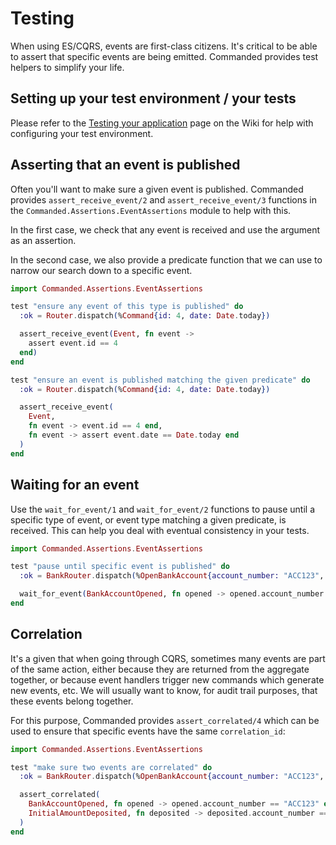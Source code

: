# Testing

When using ES/CQRS, events are first-class citizens. It's critical to be able to assert that specific events are being emitted. Commanded provides test helpers to simplify your life.

## Setting up your test environment / your tests

Please refer to the [Testing your application](https://github.com/commanded/commanded/wiki/Testing-your-application) page on the Wiki for help with configuring your test environment.

## Asserting that an event is published

Often you'll want to make sure a given event is published. Commanded provides `assert_receive_event/2` and `assert_receive_event/3` functions in the `Commanded.Assertions.EventAssertions` module to help with this.

In the first case, we check that any event is received and use the argument as an assertion.

In the second case, we also provide a predicate function that we can use to narrow our search down to a specific event.

```elixir
import Commanded.Assertions.EventAssertions

test "ensure any event of this type is published" do
  :ok = Router.dispatch(%Command{id: 4, date: Date.today})

  assert_receive_event(Event, fn event ->
    assert event.id == 4
  end)
end

test "ensure an event is published matching the given predicate" do
  :ok = Router.dispatch(%Command{id: 4, date: Date.today})

  assert_receive_event(
    Event,
    fn event -> event.id == 4 end,
    fn event -> assert event.date == Date.today end
  )
end
```

## Waiting for an event

Use the `wait_for_event/1` and `wait_for_event/2` functions to pause until a specific type of event, or event type matching a given predicate, is received. This can help you deal with eventual consistency in your tests.

```elixir
import Commanded.Assertions.EventAssertions

test "pause until specific event is published" do
  :ok = BankRouter.dispatch(%OpenBankAccount{account_number: "ACC123", initial_balance: 1_000})

  wait_for_event(BankAccountOpened, fn opened -> opened.account_number == "ACC123" end)
end
```

## Correlation

It's a given that when going through CQRS, sometimes many events are part of the same action, either because they are returned from the aggregate together, or because event handlers trigger new commands which generate new events, etc. We will usually want to know, for audit trail purposes, that these events belong together.

For this purpose, Commanded provides `assert_correlated/4` which can be used to ensure that specific events have the same `correlation_id`:

```elixir
import Commanded.Assertions.EventAssertions

test "make sure two events are correlated" do
  :ok = BankRouter.dispatch(%OpenBankAccount{account_number: "ACC123", initial_balance: 1_000})

  assert_correlated(
    BankAccountOpened, fn opened -> opened.account_number == "ACC123" end,
    InitialAmountDeposited, fn deposited -> deposited.account_number == "ACC123" end
  )
end
```
